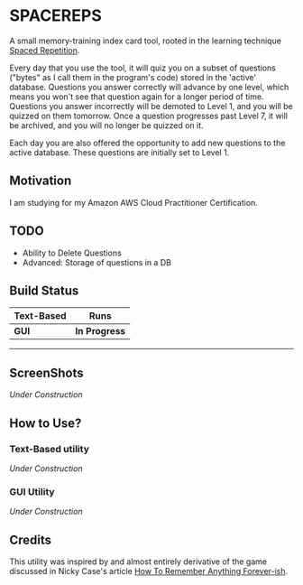 # SPACEREPS

A small memory-training index card tool, rooted in the learning technique [Spaced Repetition](https://en.wikipedia.org/wiki/Spaced_repetition).

Every day that you use the tool, it will quiz you on a subset of questions ("bytes" as I call them in the program's code) stored in the 'active' database. Questions you answer correctly will advance by one level, which means you won't see that question again for a longer period of time. Questions you answer incorrectly will be demoted to Level 1, and you will be quizzed on them tomorrow. Once a question progresses past Level 7, it will be archived, and you will no longer be quizzed on it.

Each day you are also offered the opportunity to add new questions to the active database. These questions are initially set to Level 1.

## Motivation

I am studying for my Amazon AWS Cloud Practitioner Certification.

## TODO
- Ability to Delete Questions
- Advanced: Storage of questions in a DB

## Build Status

|**Text-Based** | **Runs**|
|---|---|
|**GUI** | **In Progress**|

---
## ScreenShots

*Under Construction*

## How to Use?
### Text-Based utility

*Under Construction*

### GUI Utility

*Under Construction*

## Credits

This utility was inspired by and almost entirely derivative of the game discussed in Nicky Case's article [How To Remember Anything Forever-ish](https://ncase.me/remember/).
